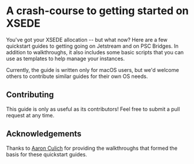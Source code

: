 # A crash-course to getting started on XSEDE

You've got your XSEDE allocation -- but what now? Here are a few quickstart guides to getting going on Jetstream and on PSC Bridges. In addition to walkthroughs, it also includes some basic scripts that you can use as templates to help manage your instances.

Currently, the guide is written only for macOS users, but we'd welcome others to contribute similar guides for their own OS needs.

## Contributing

This guide is only as useful as its contributors! Feel free to submit a pull request at any time.

## Acknowledgements

Thanks to [Aaron Culich](https://github.com/aculich) for providing the walkthroughs that formed the basis for these quickstart guides.

